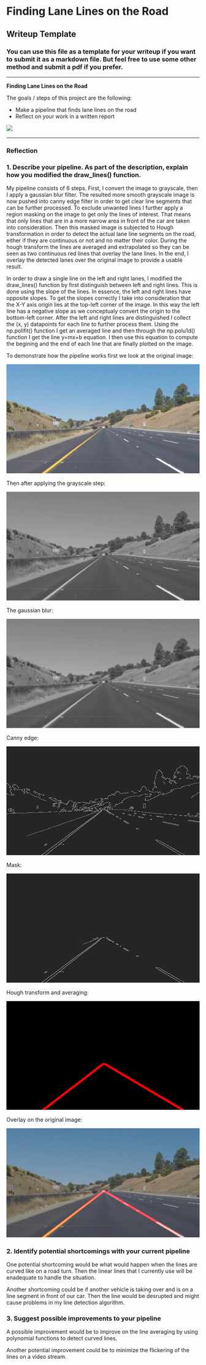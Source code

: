 # **Finding Lane Lines on the Road** 

## Writeup Template

### You can use this file as a template for your writeup if you want to submit it as a markdown file. But feel free to use some other method and submit a pdf if you prefer.

---

**Finding Lane Lines on the Road**

The goals / steps of this project are the following:
* Make a pipeline that finds lane lines on the road
* Reflect on your work in a written report


[//]: # (Image References)

![](images/image.png)

[image0]: ./test_images_pipeline/pipeline_0.jpg "Self driving car front camera view"
[image1]: ./test_images_pipeline/pipeline_1.jpg "Grayscale"
[image2]: ./test_images_pipeline/pipeline_2.jpg "Gaussian blur"
[image3]: ./test_images_pipeline/pipeline_3.jpg "Canny edge"
[image4]: ./test_images_pipeline/pipeline_4.jpg "Mask region"
[image5]: ./test_images_pipeline/pipeline_5.jpg "Hough transform, averaging and extrapolation"
[image6]: ./test_images_pipeline/pipeline_6.jpg "Overlay of detected lines on the original camera view"

---

### Reflection

### 1. Describe your pipeline. As part of the description, explain how you modified the draw_lines() function.

My pipeline consists of 6 steps. First, I convert the image to grayscale, then I apply a gaussian blur filter. The resulted more smooth grayscale image is now pushed into canny edge filter in order to get clear line segments that can be further processed. To exclude unwanted lines I further apply a region masking on the image to get only the lines of interest. That means that only lines that are in a more narrow area in front of the car are taken into consideration. Then this masked image is subjected to Hough transformation in order to detect the actual lane line segments on the road, either if they are continuous or not and no matter their color. During the hough transform the lines are averaged and extrapolated so they can be seen as two continuous red lines that overlay the lane lines. In the end, I overlay the detected lanes over the original image to provide a usable result.

In order to draw a single line on the left and right lanes, I modified the draw_lines() function by first distinguish between left and right lines. This is done using the slope of the lines. In essence, the left and right lines have opposite slopes. To get the slopes correctly I take into consideration that the X-Y axis origin lies at the top-left corner of the image. In this way the left line has a negative slope as we conceptualy convert the origin to the bottom-left corner. After the left and right lines are distinguished I collect the (x, y) datapoints for each line to further process them. Using the np.polifit() function I get an averaged line and then through the np.polu1d() function I get the line y=mx+b equation. I then use this equation to compute the begining and the end of each line that are finally plotted on the image.

To demonstrate how the pipeline works first we look at the original image: 

![alt text][image0]

Then after applying the grayscale step:

![alt text][image1]

The gaussian blur:

![alt text][image2]

Canny edge:

![alt text][image3]

Mask:

![alt text][image4]

Hough transform and averaging:

![alt text][image5]

Overlay on the original image:

![alt text][image6]

### 2. Identify potential shortcomings with your current pipeline


One potential shortcoming would be what would happen when the lines are curved like on a road turn. Then the linear lines that I currently use will be enadequate to handle the situation.

Another shortcoming could be if another vehicle is taking over and is on a line segment in front of our car. Then the line would be desrupted and might cause problems in my line detection algorithm.


### 3. Suggest possible improvements to your pipeline

A possible improvement would be to improve on the line averaging by using polynomial functions to detect curved lines.

Another potential improvement could be to minimize the flickering of the lines on a video stream.
